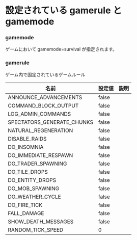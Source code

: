 # 設定されている gamerule と gamemode

### gamemode

ゲームにおいて gamemode=survival が指定されます。

### gamerule

ゲーム内で固定されているゲームルール

| 名前                       | 設定値 | 説明 |
| -------------------------- | ------ | ---- |
| ANNOUNCE_ADVANCEMENTS      | false  |      |
| COMMAND_BLOCK_OUTPUT       | false  |      |
| LOG_ADMIN_COMMANDS         | false  |      |
| SPECTATORS_GENERATE_CHUNKS | false  |      |
| NATURAL_REGENERATION       | false  |      |
| DISABLE_RAIDS              | false  |      |
| DO_INSOMNIA                | false  |      |
| DO_IMMEDIATE_RESPAWN       | false  |      |
| DO_TRADER_SPAWNING         | false  |      |
| DO_TILE_DROPS              | false  |      |
| DO_ENTITY_DROPS            | false  |      |
| DO_MOB_SPAWNING            | false  |      |
| DO_WEATHER_CYCLE           | false  |      |
| DO_FIRE_TICK               | false  |      |
| FALL_DAMAGE                | false  |      |
| SHOW_DEATH_MESSAGES        | false  |      |
| RANDOM_TICK_SPEED          | 0      |      |

